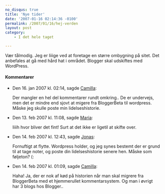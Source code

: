 ```yaml
---
no_disqus: true
title: 'Nye tider'
date: '2007-01-16 02:14:36 -0100'
permalink: /2007/01/16/hej-verden
layout: post
category:
    - I det hele taget

---
```

Vær tålmodig. Jeg er liiige ved at foretage en større ombygning på sitet. Det anbefales at gå med hård hat i området. Blogger skal udskiftes med WordPress.
<div class="vintage-comments">
<h4>Kommentarer </h4>
<ul class="vintage-comments-list"><li>
<p class="comment-meta">Den <time datetime="2007-01-16T14:14:36+01:00">16. jan 2007 kl.  02:14</time>, sagde <a href="http://xoc.dk">Camilla</a>:</p>
<p>Der mangler en hel del kommentarer rundt omkring.. De er undervejs, men det er mindre end sjovt at migere fra BloggerBeta til wordpress. Måske jeg skulle poste min lidelseshistorie.</p>
</li>

<li>
<p class="comment-meta">Den <time datetime="2007-02-13T11:08:38+01:00">13. feb 2007 kl.  11:08</time>, sagde <a href="http://ma.ria.dk">Maria</a>:</p>
<p>Iiiih hvor bliver det fint! Surt at det ikke er ligetil at skifte over.</p>
</li>

<li>
<p class="comment-meta">Den <time datetime="2007-02-14T12:43:54+01:00">14. feb 2007 kl.  12:43</time>, sagde <a href="http://blog.verture.net/">Jonas</a>:</p>
<p>Fornuftigt at flytte. Wordpress holder, og jeg synes bestemt der er grund til at tage noter, og poste din lidelseshistorie senere hen. Måske som føljeton? (:</p>
</li>

<li>
<p class="comment-meta">Den <time datetime="2007-02-14T13:09:42+01:00">14. feb 2007 kl.  01:09</time>, sagde <a href="http://xoc.dk">Camilla</a>:</p>
<p>Haha! Ja, der er nok af kød på historien når man skal migrere fra BloggerBeta med et hjemmerullet kommentarsystem. Og man i øvrigt har 3 blogs hos Blogger..</p>
</li>
</ul>
</div>
